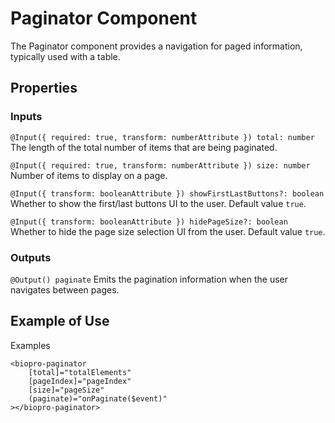 # Paginator Component

The Paginator component provides a navigation for paged information, typically used with a table.

## Properties

### Inputs

`@Input({ required: true, transform: numberAttribute }) total: number` The length of the total number of items that are being paginated.

`@Input({ required: true, transform: numberAttribute }) size: number` Number of items to display on a page.

`@Input({ transform: booleanAttribute }) showFirstLastButtons?: boolean` Whether to show the first/last buttons UI to the user. Default value `true`.

`@Input({ transform: booleanAttribute }) hidePageSize?: boolean` Whether to hide the page size selection UI from the user. Default value `true`.

### Outputs

`@Output() paginate` Emits the pagination information when the user navigates between pages.

## Example of Use

Examples

```
<biopro-paginator
    [total]="totalElements"
    [pageIndex]="pageIndex"
    [size]="pageSize"
    (paginate)="onPaginate($event)"
></biopro-paginator>
```
